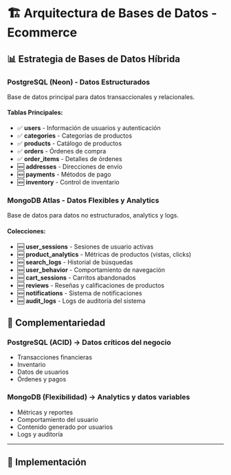 # 🏗️ Arquitectura de Bases de Datos - Ecommerce

## 📊 **Estrategia de Bases de Datos Híbrida**

### **PostgreSQL (Neon) - Datos Estructurados**
Base de datos principal para datos transaccionales y relacionales.

#### **Tablas Principales:**
- ✅ **users** - Información de usuarios y autenticación
- ✅ **categories** - Categorías de productos
- ✅ **products** - Catálogo de productos
- ✅ **orders** - Órdenes de compra
- ✅ **order_items** - Detalles de órdenes
- 🆕 **addresses** - Direcciones de envío
- 🆕 **payments** - Métodos de pago
- 🆕 **inventory** - Control de inventario

### **MongoDB Atlas - Datos Flexibles y Analytics**
Base de datos para datos no estructurados, analytics y logs.

#### **Colecciones:**
- 🆕 **user_sessions** - Sesiones de usuario activas
- 🆕 **product_analytics** - Métricas de productos (vistas, clicks)
- 🆕 **search_logs** - Historial de búsquedas
- 🆕 **user_behavior** - Comportamiento de navegación
- 🆕 **cart_sessions** - Carritos abandonados
- 🆕 **reviews** - Reseñas y calificaciones de productos
- 🆕 **notifications** - Sistema de notificaciones
- 🆕 **audit_logs** - Logs de auditoría del sistema

## 🔄 **Complementariedad**

### **PostgreSQL (ACID)** → Datos críticos del negocio
- Transacciones financieras
- Inventario
- Datos de usuarios
- Órdenes y pagos

### **MongoDB (Flexibilidad)** → Analytics y datos variables
- Métricas y reportes
- Comportamiento del usuario
- Contenido generado por usuarios
- Logs y auditoría

---

## 🚀 **Implementación**
